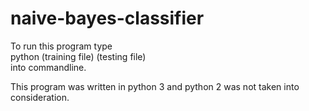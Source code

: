 # naive-bayes-classifier

To run this program type  
  python (training file) (testing file)  
into commandline. 

This program was written in python 3 and python 2 was not taken into consideration.
